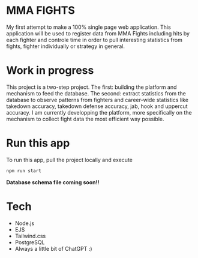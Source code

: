 # MMA FIGHTS
My first attempt to make a 100% single page web application. This application will be used to register data from MMA Fights including hits by each fighter and controle time in order to pull
interesting statistics from fights, fighter individually or strategy in general. 
# Work in progress
This project is a two-step project. The first: building the platform and mechanism to feed the database. The second: extract statistics from the database to observe patterns from fighters and career-wide statistics like takedown accuracy, takedown defense accuracy, jab, hook and uppercut accuracy. 
I am currently developping the platform, more specifically on the mechanism to collect fight data the most efficient way possible. 
# Run this app
To run this app, pull the project locally and execute
```bash
npm run start
 ```
**Database schema file coming soon!!**
# Tech
  - Node.js
  - EJS
  - Tailwind.css
  - PostgreSQL 
  - Always a little bit of ChatGPT :)
